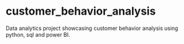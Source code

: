 # customer_behavior_analysis
Data analytics project showcasing customer behavior analysis using python, sql and power BI.
